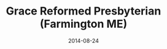 ---
date: &id001 2014-08-24
end_date: null
location:
  address: Meeting at University of Maine at Farmington
  city: Farmington
  state: ME
minister: null
ministers: []
name: Grace Reformed Presbyterian
names:
- end: null
  name: Grace Reformed Presbyterian
  start: 2014-08-24
origination_date: *id001
raw_data: "ME  Farmington\nGrace Reformed Presbyterian (August 24, 2014\u2013 )\n\
  Meeting at University of Maine at Farmington"
states:
- ME
status:
  active: true
  end_date: null
  reason: null
  received_from: null
  withdrawal_to: null
title: Grace Reformed Presbyterian (Farmington ME)
year_established:
- 2014

---
